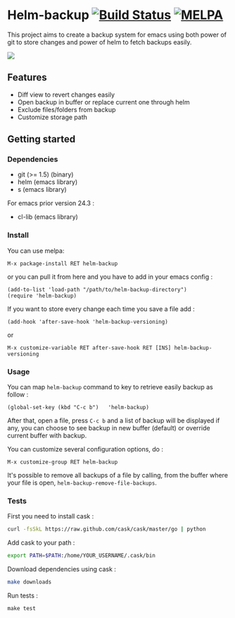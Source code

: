 # Helm-backup [![Build Status](https://travis-ci.org/antham/helm-backup.png?branch=master)](https://travis-ci.org/antham/helm-backup) [![MELPA](http://melpa.org/packages/helm-backup-badge.svg)](http://melpa.org/#/helm-backup)

This project aims to create a backup system for emacs using both power of git to store changes and power of helm to fetch backups easily.

![](http://antham.github.io/helm-backup/pictures/helm-backup.gif)

## Features

- Diff view to revert changes easily
- Open backup in buffer or replace current one through helm
- Exclude files/folders from backup
- Customize storage path

## Getting started

### Dependencies

* git (>= 1.5) (binary)
* helm (emacs library)
* s (emacs library)

For emacs prior version 24.3 :

* cl-lib (emacs library)

### Install

You can use melpa:

    M-x package-install RET helm-backup

or you can pull it from here and you have to add in your emacs config :

```elisp
(add-to-list 'load-path "/path/to/helm-backup-directory")
(require 'helm-backup)
```

If you want to store every change each time you save a file add :

```elisp
(add-hook 'after-save-hook 'helm-backup-versioning)
```

or

    M-x customize-variable RET after-save-hook RET [INS] helm-backup-versioning

### Usage

You can map `helm-backup` command to key to retrieve easily backup as follow :

```elisp
(global-set-key (kbd "C-c b")   'helm-backup)
```

After that, open a file, press `C-c b` and a list of backup will be displayed if any, you can choose to see backup in new buffer (default) or override current buffer with backup.

You can customize several configuration options, do :

    M-x customize-group RET helm-backup

It's possible to remove all backups of a file by calling, from the buffer where your file is open, ```helm-backup-remove-file-backups```.

### Tests

First you need to install cask :

```bash
curl -fsSkL https://raw.github.com/cask/cask/master/go | python
```

Add cask to your path :

```bash
export PATH=$PATH:/home/YOUR_USERNAME/.cask/bin
```

Download dependencies using cask :

```bash
make downloads
```

Run tests :

```
make test
```
